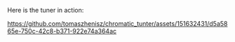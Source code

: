 Here is the tuner in action:

https://github.com/tomaszhenisz/chromatic_tunter/assets/151632431/d5a5865e-750c-42c8-b371-922e74a364ac
